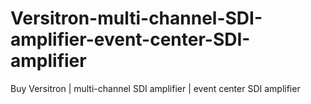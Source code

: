 # Versitron-multi-channel-SDI-amplifier-event-center-SDI-amplifier
Buy Versitron | multi-channel SDI amplifier | event center SDI amplifier
